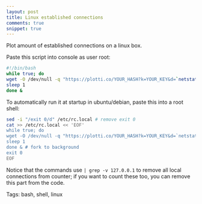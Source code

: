 ```yaml
---
layout: post
title: Linux established connections
comments: true
snippet: true
---
```


Plot amount of established connections on a linux box. 

<object data="https://plotti.co/plotticonn/300x80.svg" type="image/svg+xml"></object>

Paste this script into console as user root:

```bash
#!/bin/bash
while true; do
wget -O /dev/null -q "https://plotti.co/YOUR_HASH?k=YOUR_KEY&d=`netstat -tn | grep ESTAB | grep -v 127.0.0.1 | wc -l`,established_connections"
sleep 1
done &
```

To automatically run it at startup in ubuntu/debian, paste this into a root shell:

```bash 
sed -i "/exit 0/d" /etc/rc.local # remove exit 0
cat >> /etc/rc.local << 'EOF'
while true; do
wget -O /dev/null -q "https://plotti.co/YOUR_HASH?k=YOUR_KEY&d=`netstat -tn | grep ESTAB | grep -v 127.0.0.1 | wc -l`,established_connections"
sleep 1
done & # fork to background
exit 0
EOF
```

Notice that the commands use `| grep -v 127.0.0.1` to remove all local connections from counter; if you want to count these too, you can remove this part from the code.

Tags: bash, shell, linux